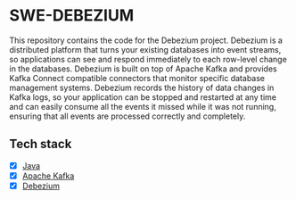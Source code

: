 # SWE-DEBEZIUM

This repository contains the code for the Debezium project. Debezium is a distributed platform that turns your existing
databases into event streams, so applications can see and respond immediately to each row-level change in the databases.
Debezium is built on top of Apache Kafka and provides Kafka Connect compatible connectors that monitor specific database
management systems. Debezium records the history of data changes in Kafka logs, so your application can be stopped and
restarted at any time and can easily consume all the events it missed while it was not running, ensuring that all
events are processed correctly and completely.

## Tech stack

- [x] [Java](https://www.java.com/en/)
- [x] [Apache Kafka](https://kafka.apache.org/)
- [x] [Debezium](https://debezium.io/)